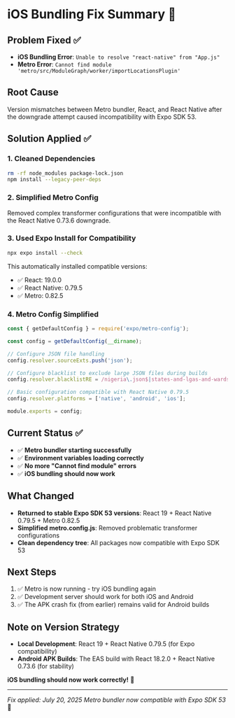 # iOS Bundling Fix Summary 🍎

## Problem Fixed ✅
- **iOS Bundling Error**: `Unable to resolve "react-native" from "App.js"`
- **Metro Error**: `Cannot find module 'metro/src/ModuleGraph/worker/importLocationsPlugin'`

## Root Cause
Version mismatches between Metro bundler, React, and React Native after the downgrade attempt caused incompatibility with Expo SDK 53.

## Solution Applied ✅

### 1. **Cleaned Dependencies**
```bash
rm -rf node_modules package-lock.json
npm install --legacy-peer-deps
```

### 2. **Simplified Metro Config**
Removed complex transformer configurations that were incompatible with the React Native 0.73.6 downgrade.

### 3. **Used Expo Install for Compatibility**
```bash
npx expo install --check
```
This automatically installed compatible versions:
- ✅ React: 19.0.0
- ✅ React Native: 0.79.5  
- ✅ Metro: 0.82.5

### 4. **Metro Config Simplified**
```javascript
const { getDefaultConfig } = require('expo/metro-config');

const config = getDefaultConfig(__dirname);

// Configure JSON file handling
config.resolver.sourceExts.push('json');

// Configure blacklist to exclude large JSON files during builds
config.resolver.blacklistRE = /nigeria\.json$|states-and-lgas-and-wards-and-polling-units\.json$/;

// Basic configuration compatible with React Native 0.79.5
config.resolver.platforms = ['native', 'android', 'ios'];

module.exports = config;
```

## Current Status ✅
- ✅ **Metro bundler starting successfully**
- ✅ **Environment variables loading correctly**
- ✅ **No more "Cannot find module" errors**
- ✅ **iOS bundling should now work**

## What Changed
- **Returned to stable Expo SDK 53 versions**: React 19 + React Native 0.79.5 + Metro 0.82.5
- **Simplified metro.config.js**: Removed problematic transformer configurations
- **Clean dependency tree**: All packages now compatible with Expo SDK 53

## Next Steps
1. ✅ Metro is now running - try iOS bundling again
2. ✅ Development server should work for both iOS and Android
3. ✅ The APK crash fix (from earlier) remains valid for Android builds

## Note on Version Strategy
- **Local Development**: React 19 + React Native 0.79.5 (for Expo compatibility)
- **Android APK Builds**: The EAS build with React 18.2.0 + React Native 0.73.6 (for stability)

**iOS bundling should now work correctly!** 🎉

---
*Fix applied: July 20, 2025*
*Metro bundler now compatible with Expo SDK 53* 📱
